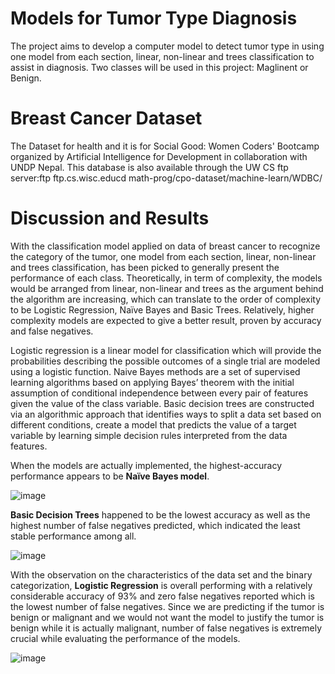 # Models for Tumor Type Diagnosis
The project aims to develop a computer model to detect tumor type in using one model from each section, linear, non-linear and trees classification to assist in diagnosis. Two classes will be used in this project: Maglinent or Benign.
# Breast Cancer Dataset
The Dataset for health and it is for Social Good: Women Coders' Bootcamp organized by Artificial Intelligence for Development in collaboration with UNDP Nepal.
This database is also available through the UW CS ftp server:ftp ftp.cs.wisc.educd math-prog/cpo-dataset/machine-learn/WDBC/
# Discussion and Results
With the classification model applied on data of breast cancer to recognize the category of the tumor, one model from each section, linear, non-linear and trees classification, has been picked to generally present the performance of each class. Theoretically, in term of complexity, the models would be arranged from linear, non-linear and trees as the argument behind the algorithm are increasing, which can translate to the order of complexity to be Logistic Regression, Naïve Bayes and Basic Trees. Relatively, higher complexity models are expected to give a better result, proven by accuracy and false negatives. 

Logistic regression is a linear model for classification which will provide the probabilities describing the possible outcomes of a single trial are modeled using a logistic function. Naive Bayes methods are a set of supervised learning algorithms based on applying Bayes’ theorem with the initial assumption of conditional independence between every pair of features given the value of the class variable. Basic decision trees are constructed via an algorithmic approach that identifies ways to split a data set based on different conditions, create a model that predicts the value of a target variable by learning simple decision rules interpreted from the data features. 

When the models are actually implemented, the highest-accuracy performance appears to be **Naïve Bayes model**.

![image](https://github.com/nnttluna/tumor_type-classification/assets/103468427/96d14959-6935-4456-87d9-df61118ea423)


**Basic Decision Trees** happened to be the lowest accuracy as well as the highest number of false negatives predicted, which indicated the least stable performance among all.

![image](https://github.com/nnttluna/tumor_type-classification/assets/103468427/3f0f1f49-2306-4d66-a13d-d84fe5f73304)


With the observation on the characteristics of the data set and the binary categorization, **Logistic Regression** is overall performing with a relatively considerable accuracy of 93% and zero false negatives reported which is the lowest number of false negatives. Since we are predicting if the tumor is benign or malignant and we would not want the model to justify the tumor is benign while it is actually malignant, number of false negatives is extremely crucial while evaluating the performance of the models. 

![image](https://github.com/nnttluna/tumor_type-classification/assets/103468427/a0ba6873-5f73-466c-ab80-0d6f5c050176)


